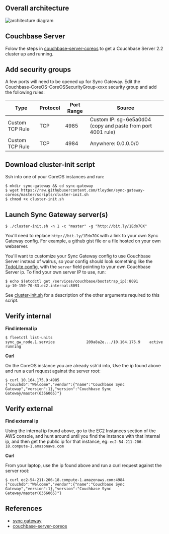 
## Overall architecture

![architecture diagram](http://tleyden-misc.s3.amazonaws.com/blog_images/sync-gw-coreos-onion.png)


## Couchbase Server

Folow the steps in [couchbase-server-coreos](https://github.com/tleyden/couchbase-server-coreos/tree/master/2.2) to get a Couchbase Server 2.2 cluster up and running.

## Add security groups

A few ports will need to be opened up for Sync Gateway.  Edit the Couchbase-CoreOS-CoreOSSecurityGroup-xxxx security group and add the following rules: 

Type  | Protocol | Port Range | Source | 
------------- | ------------- | ------------- | ------------- 
Custom TCP Rule  | TCP | 4985 | Custom IP: sg-6e5a0d04 (copy and paste from port 4001 rule)
Custom TCP Rule  | TCP | 4984 | Anywhere: 0.0.0.0/0 


## Download cluster-init script

Ssh into one of your CoreOS instances and run:

```
$ mkdir sync-gateway && cd sync-gateway
$ wget https://raw.githubusercontent.com/tleyden/sync-gateway-coreos/master/scripts/cluster-init.sh
$ chmod +x cluster-init.sh
```

## Launch Sync Gateway server(s)

```
$ ./cluster-init.sh -n 1 -c "master" -g "http://bit.ly/1Edo7OX"
```

You'll need to replace `http://bit.ly/1Edo7OX` with a link to your own Sync Gateway config.  For example, a github gist file or a file hosted on your own webserver.  

You'll want to customize your Sync Gateway config to use Couchbase Server instead of walrus, so your config should look something like the [TodoLite config](https://github.com/couchbase/sync_gateway/blob/master/examples/democlusterconfig.json#L136-L182), with the `server` field pointing to your own Couchbase Server ip.  To find your own server IP to use, run:

```
$ echo $(etcdctl get /services/couchbase/bootstrap_ip):8091
ip-10-150-70-83.ec2.internal:8091
```

See [cluster-init.sh](https://raw.githubusercontent.com/tleyden/sync-gateway-coreos/master/scripts/cluster-init.sh) for a description of the other arguments required to this script.

## Verify internal

**Find internal ip**

```
$ fleetctl list-units
sync_gw_node.1.service				209a8a2e.../10.164.175.9	active	running
```

**Curl**

On the CoreOS instance you are already ssh'd into, Use the ip found above and run a curl request against the server root:

```
$ curl 10.164.175.9:4985
{"couchdb":"Welcome","vendor":{"name":"Couchbase Sync Gateway","version":1},"version":"Couchbase Sync Gateway/master(6356065)"}
```

## Verify external

**Find external ip**

Using the internal ip found above, go to the EC2 Instances section of the AWS console, and hunt around until you find the instance with that internal ip, and then get the public ip for that instance, eg: `ec2-54-211-206-18.compute-1.amazonaws.com`


**Curl**

From your laptop, use the ip found above and run a curl request against the server root:

```
$ curl ec2-54-211-206-18.compute-1.amazonaws.com:4984
{"couchdb":"Welcome","vendor":{"name":"Couchbase Sync Gateway","version":1},"version":"Couchbase Sync Gateway/master(6356065)"}
```

## References

* [sync gateway](https://github.com/couchbase/sync_gateway)
* [couchbase-server-coreos](https://github.com/tleyden/couchbase-server-coreos)
